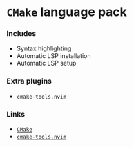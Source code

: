 # `CMake` language pack

### Includes

- Syntax highlighting
- Automatic LSP installation
- Automatic LSP setup

### Extra plugins

- `cmake-tools.nvim`

### Links

- [`CMake`](https://cmake.org/)
- [`cmake-tools.nvim`](https://github.com/Civitasv/cmake-tools.nvim)
